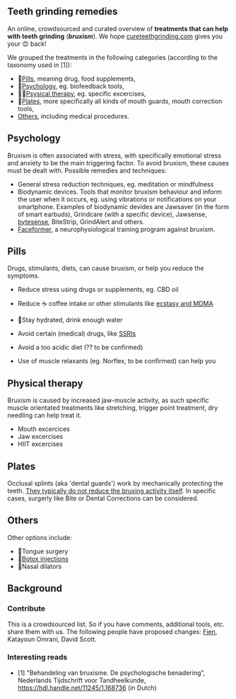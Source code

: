 ## Teeth grinding remedies

An online, crowdsourced and curated overview of **treatments that can help with teeth grinding** (***bruxism***). 
We hope [cureteethgrinding.com](http://cureteethgrinding.com/) gives you your 😊 back!

We grouped the treatments in the following categories (according to the taxonomy used in [1]):
- 💊[Pills](#pills), meaning drug, food supplements, 
- 🧠[Psychology](#psychology), eg. biofeedback tools,
- 🏃‍♀️[Psysical therapy](#physical-therapy), eg. specific excercises,
- 🦷[Plates](#plates), more specifically all kinds of mouth guards, mouth correction tools,
- [Others](#others), including medical procedures.

## Psychology
Bruxism is often associated with stress, with specifically emotional stress and anxiety to be the main triggering factor. To avoid bruxism, these causes must be dealt with. Possible remedies and techniques:
- General stress reduction techniques, eg. meditation or mindfulness
- Biodynamic devices. Tools that monitor bruxism behaviour and inform the user when it occurs, eg. using vibrations or notifications on your smartphone. Examples of biodynamic devides are Jawsaver (in the form of smart earbuds), Grindcare (with a specific device), Jawsense, [bytesense](https://www.bytesense.us/), BiteStrip, GrindAlert and others.
- [Faceformer](https://faceformer.de/en/), a neurophysiological training program against bruxism.

## Pills
Drugs, stimulants, diets, can cause bruxism, or help you reduce the symptoms. 
- Reduce stress using drugs or supplements, eg. CBD oil
- Reduce ☕ coffee intake or other stimulants like [ecstasy and MDMA](https://www.spineo.org/ecstasy-mdma-and-bruxism/)
- 🌊Stay hydrated, drink enough water

- Avoid certain (medical) drugs, like [SSRIs](https://www.spineo.org/link-between-bruxism-and-selective-serotonin-reuptake-inhibitors-ssris)
- Avoid a too acidic diet (?? to be confirmed)
- Use of muscle relaxants (eg. Norflex, to be confirmed) can help you 

## Physical therapy
Bruxism is caused by increased jaw-muscle activity, as such specific muscle orientated treatments like stretching, trigger point treatment, dry needling can help treat it.
- Mouth excercices	
- Jaw excercises
- HIIT excercises

## Plates
Occlusal splints (aka 'dental guards') work by mechanically protecting the teeth. [They typically do not reduce the bruxing activity itself](https://www.spineo.org/does-a-mouth-guard-reduce-bruxism/). In specific cases, surgerly like Bite or Dental Corrections can be considered.

## Others
Other options include:
- 👅Tongue surgery
- 💉[Botox injections](https://www.spineo.org/can-botox-help-against-bruxism/)
- 👃Nasal dilators

## Background

### Contribute
This is a crowdsourced list. So if you have comments, additional tools, etc. share them with us. The following people have proposed changes: [Fien](https://www.fienjonnaert.be), Katayoun Omrani, David Scott.

### Interesting reads
- [1] "Behandeling van bruxisme. De psychologische benadering", Nederlands Tijdschrift voor Tandheelkunde, https://hdl.handle.net/11245/1.168736 (in Dutch)
